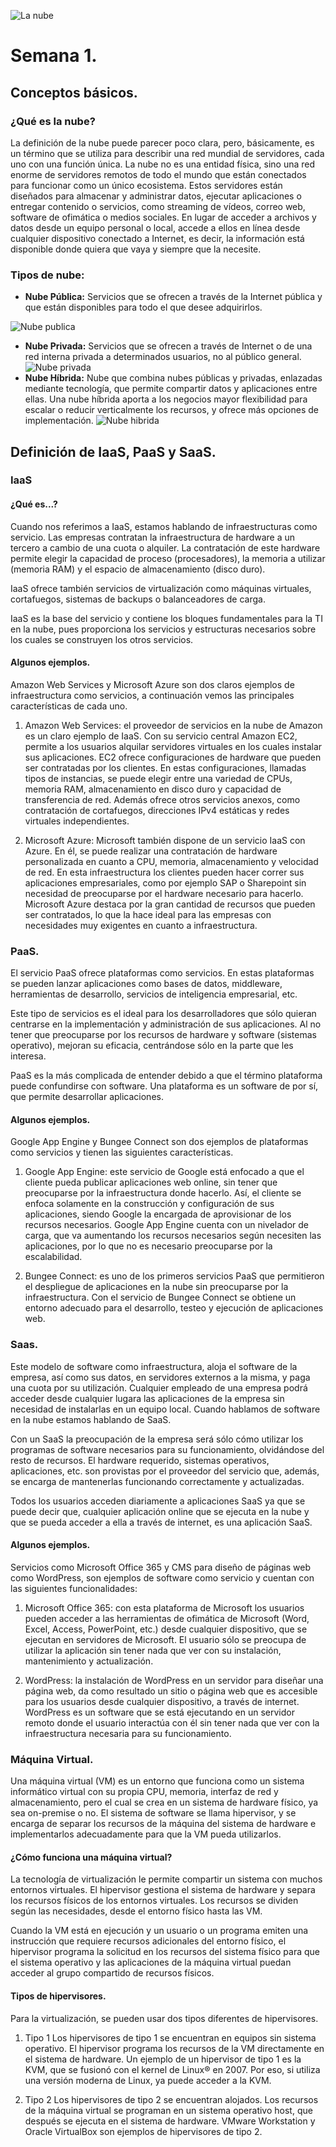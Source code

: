 ![La nube](https://tynmedia.com/tynmag/wp-content/uploads/sites/3/2019/06/El-futuro-empresarial-est%C3%A1-en-la-nube-e1560566724502.png)
# Semana 1.
## Conceptos básicos.
### ¿Qué es la nube?
La definición de la nube puede parecer poco clara, pero, básicamente, es un término que se utiliza para describir una red mundial de servidores, cada uno con una función única. La nube no es una entidad física, sino una red enorme de servidores remotos de todo el mundo que están conectados para funcionar como un único ecosistema. Estos servidores están diseñados para almacenar y administrar datos, ejecutar aplicaciones o entregar contenido o servicios, como streaming de vídeos, correo web, software de ofimática o medios sociales. En lugar de acceder a archivos y datos desde un equipo personal o local, accede a ellos en línea desde cualquier dispositivo conectado a Internet, es decir, la información está disponible donde quiera que vaya y siempre que la necesite.

### Tipos de nube:
- **Nube Pública:** Servicios que se ofrecen a través de la Internet pública y que están disponibles para todo el que desee adquirirlos.

![Nube publica](https://cambiodigital-ol.com/wp-content/uploads/2018/08/nube.jpg=250x) 

- **Nube Privada:** Servicios que se ofrecen a través de Internet o de una red interna privada a determinados usuarios, no al público general.
![Nube privada](https://cio.com.mx/wp-content/uploads/2013/03/seguridad-nube.jpg)
- **Nube Híbrida:** Nube que combina nubes públicas y privadas, enlazadas mediante tecnología, que permite compartir datos y aplicaciones entre ellas. Una nube híbrida aporta a los negocios mayor flexibilidad para escalar o reducir verticalmente los recursos, y ofrece más opciones de implementación.
![Nube hibrida](https://www.nephosit.com/wp-content/uploads/2018/04/shutterstock_699701563-1200x800.jpg)
## Definición de IaaS, PaaS y SaaS.
### IaaS
#### ¿Qué es...?
Cuando nos referimos a IaaS, estamos hablando de infraestructuras como servicio. Las empresas contratan la infraestructura de hardware a un tercero a cambio de una cuota o alquiler. La contratación de este hardware permite elegir la capacidad de proceso (procesadores), la memoria a utilizar (memoria RAM) y el espacio de almacenamiento (disco duro).

IaaS ofrece también servicios de virtualización como máquinas virtuales, cortafuegos, sistemas de backups o balanceadores de carga.

IaaS es la base del servicio y contiene los bloques fundamentales para la TI en la nube, pues proporciona los servicios y estructuras necesarios sobre los cuales se construyen los otros servicios.
#### Algunos ejemplos.
Amazon Web Services y Microsoft Azure son dos claros ejemplos de infraestructura como servicios, a continuación vemos las principales características de cada uno.
1. Amazon Web Services: el proveedor de servicios en la nube de Amazon es un claro ejemplo de IaaS. Con su servicio central Amazon EC2, permite a los usuarios alquilar servidores virtuales en los cuales instalar sus aplicaciones. EC2 ofrece configuraciones de hardware que pueden ser contratadas por los clientes. En estas configuraciones, llamadas tipos de instancias, se puede elegir entre una variedad de CPUs, memoria RAM, almacenamiento en disco duro y capacidad de transferencia de red. Además ofrece otros servicios anexos, como contratación de cortafuegos, direcciones IPv4 estáticas y redes virtuales independientes.

2. Microsoft Azure: Microsoft también dispone de un servicio IaaS con Azure. En él, se puede realizar una contratación de hardware personalizada en cuanto a CPU, memoria, almacenamiento y velocidad de red. En esta infraestructura los clientes pueden hacer correr sus aplicaciones empresariales, como por ejemplo SAP o Sharepoint sin necesidad de preocuparse por el hardware necesario para hacerlo. Microsoft Azure destaca por la gran cantidad de recursos que pueden ser contratados, lo que la hace ideal para las empresas con necesidades muy exigentes en cuanto a infraestructura.
### PaaS.
El servicio PaaS ofrece plataformas como servicios. En estas plataformas se pueden lanzar aplicaciones como bases de datos, middleware, herramientas de desarrollo, servicios de inteligencia empresarial, etc.

Este tipo de servicios es el ideal para los desarrolladores que sólo quieran centrarse en la implementación y administración de sus aplicaciones. Al no tener que preocuparse por los recursos de hardware y software (sistemas operativo), mejoran su eficacia, centrándose sólo en la parte que les interesa.

PaaS es la más complicada de entender debido a que el término plataforma puede confundirse con software. Una plataforma es un software de por sí, que permite desarrollar aplicaciones.
#### Algunos ejemplos.
Google App Engine y Bungee Connect son dos ejemplos de plataformas como servicios y tienen las siguientes características.

1. Google App Engine: este servicio de Google está enfocado a que el cliente pueda publicar aplicaciones web online, sin tener que preocuparse por la infraestructura donde hacerlo. Así, el cliente se enfoca solamente en la construcción y configuración de sus aplicaciones, siendo Google la encargada de aprovisionar de los recursos necesarios. Google App Engine cuenta con un nivelador de carga, que va aumentando los recursos necesarios según necesiten las aplicaciones, por lo que no es necesario preocuparse por la escalabilidad.

2. Bungee Connect: es uno de los primeros servicios PaaS que permitieron el despliegue de aplicaciones en la nube sin preocuparse por la infraestructura. Con el servicio de Bungee Connect se obtiene un entorno adecuado para el desarrollo, testeo y ejecución de aplicaciones web.
### Saas.
Este modelo de software como infraestructura, aloja el software de la empresa, así como sus datos, en servidores externos a la misma, y paga una cuota por su utilización. Cualquier empleado de una empresa podrá acceder desde cualquier lugara las aplicaciones de la empresa sin necesidad de instalarlas en un equipo local. Cuando hablamos de software en la nube estamos hablando de SaaS.

Con un SaaS la preocupación de la empresa será sólo cómo utilizar los programas de software necesarios para su funcionamiento, olvidándose del resto de recursos. El hardware requerido, sistemas operativos, aplicaciones, etc. son provistas por el proveedor del servicio que, además, se encarga de mantenerlas funcionando correctamente y actualizadas.

Todos los usuarios acceden diariamente a aplicaciones SaaS ya que se puede decir que, cualquier aplicación online que se ejecuta en la nube y que se pueda acceder a ella a través de internet, es una aplicación SaaS.
#### Algunos ejemplos.
Servicios como Microsoft Office 365 y CMS para diseño de páginas web como WordPress, son ejemplos de software como servicio y cuentan con las siguientes funcionalidades:

1. Microsoft Office 365: con esta plataforma de Microsoft los usuarios pueden acceder a las herramientas de ofimática de Microsoft (Word, Excel, Access, PowerPoint, etc.) desde cualquier dispositivo, que se ejecutan en servidores de Microsoft. El usuario sólo se preocupa de utilizar la aplicación sin tener nada que ver con su instalación, mantenimiento y actualización.

2. WordPress: la instalación de WordPress en un servidor para diseñar una página web, da como resultado un sitio o página web que es accesible para los usuarios desde cualquier dispositivo, a través de internet. WordPress es un software que se está ejecutando en un servidor remoto donde el usuario interactúa con él sin tener nada que ver con la infraestructura necesaria para su funcionamiento.
### Máquina Virtual.
Una máquina virtual (VM) es un entorno que funciona como un sistema informático virtual con su propia CPU, memoria, interfaz de red y almacenamiento, pero el cual se crea en un sistema de hardware físico, ya sea on-premise o no. El sistema de software se llama hipervisor, y se encarga de separar los recursos de la máquina del sistema de hardware e implementarlos adecuadamente para que la VM pueda utilizarlos.
####  ¿Cómo funciona una máquina virtual?
La tecnología de virtualización le permite compartir un sistema con muchos entornos virtuales. El hipervisor gestiona el sistema de hardware y separa los recursos físicos de los entornos virtuales. Los recursos se dividen según las necesidades, desde el entorno físico hasta las VM.

Cuando la VM está en ejecución y un usuario o un programa emiten una instrucción que requiere recursos adicionales del entorno físico, el hipervisor programa la solicitud en los recursos del sistema físico para que el sistema operativo y las aplicaciones de la máquina virtual puedan acceder al grupo compartido de recursos físicos.
#### Tipos de hipervisores.
Para la virtualización, se pueden usar dos tipos diferentes de hipervisores.

1. Tipo 1
Los hipervisores de tipo 1 se encuentran en equipos sin sistema operativo. El hipervisor programa los recursos de la VM directamente en el sistema de hardware. Un ejemplo de un hipervisor de tipo 1 es la KVM, que se fusionó con el kernel de Linux® en 2007. Por eso, si utiliza una versión moderna de Linux, ya puede acceder a la KVM. 

2. Tipo 2
Los hipervisores de tipo 2 se encuentran alojados. Los recursos de la máquina virtual se programan en un sistema operativo host, que después se ejecuta en el sistema de hardware. VMware Workstation y Oracle VirtualBox son ejemplos de hipervisores de tipo 2.
###